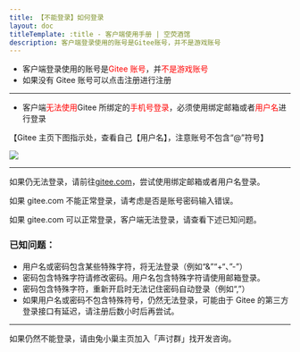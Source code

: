 ```yaml
---
title: 【不能登录】如何登录
layout: doc
titleTemplate: :title - 客户端使用手册 | 空荧酒馆
description: 客户端登录使用的账号是Gitee账号，并不是游戏账号
---
```


[文：【不能登录】如何登录]: # 'https://support.qq.com/products/321980/faqs/97057'

- 客户端登录使用的账号是<span style="color: red">Gitee 账号</span>，并<span style="color: red">不是游戏账号</span>
- 如果没有 Gitee 账号可以点击注册进行注册

---

- 客户端<span style="color: red">无法使用</span>Gitee 所绑定的<span style="color: red">手机号登录</span>，必须使用<span style="color: ">绑定邮箱</span>或者<span style="color: red">用户名</span>进行登录

【Gitee 主页下图指示处，查看自己【用户名】，注意账号不包含“@”符号】

![](/imgs/manual/login/giteeusername.png)

---

如果仍无法登录，请前往[gitee.com](https://gitee.com/)，尝试使用绑定邮箱或者用户名登录。

如果 gitee.com 不能正常登录，请考虑是否是账号密码输入错误。

如果 gitee.com 可以正常登录，客户端无法登录，请查看下述已知问题。

### 已知问题：

- 用户名或密码包含某些特殊字符，将无法登录（例如“&”“+“、”-”）
- 密码包含特殊字符请修改密码。用户名包含特殊字符请使用邮箱登录。
- 密码包含特殊字符，重新开启时无法记住密码自动登录（例如“,”）
- 如果用户名或密码不包含特殊符号，仍然无法登录，可能由于 Gitee 的第三方登录接口有延迟，请注册后数小时后再尝试。

---

如果仍然不能登录，请由兔小巢主页加入「声讨群」找开发咨询。
